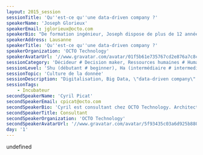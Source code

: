 ```yaml
---
layout: 2015_session
sessionTitle: 'Qu''est-ce qu''une data-driven company ?'
speakerName: 'Joseph Glorieux'
speakerEmail: jglorieux@octo.com
speakerBio: "De formation ingénieur, Joseph dispose de plus de 12 années d'expérience en Systèmes d'Information.\n\nDirecteur général d'OCTO Suisse, il accompagne ses clients dans le cadre de missions de conseil en management des Systèmes d'Information, en architecture, en technologie ou en organisation."
speakerAddress: Lausanne
speakerTitle: 'Qu''est-ce qu''une data-driven company ?'
speakerOrganization: 'OCTO Technology'
speakerAvatarUrl: '//www.gravatar.com/avatar/01f5b61e735767cd2e876a7c8c4ce186?size=200&default=mm'
sessionCategory: 'Décideur # Decision maker, Ressources humaines # Human resources, Architecte # Architect, Développeur # Developer, Designer, Data scientist'
sessionLevel: 'Shu (débutant # beginner), Ha (intermédiaire # intermediate)'
sessionTopic: 'Culture de la donnée'
sessionDescription: "Digitalisation, Big Data, \"data-driven company\" : trois buzz words omniprésents dans les stratégies informatiques aujourd'hui et qui semblent intimement liés. Alors, qu'est-ce qu'une data-driven company ? Est-ce une entreprise poussant à l'extrême l'utilisation de Big Data ? \n\nPas seulement... Une data-driven company est une entreprise qui cherche continuellement à améliorer l’ensemble des processus de l’entreprise par l’utilisation qualitative et quantitative de données, tout le temps et sur tout.\n\nCe sujet nous touche dans notre quotidien, que ce soit au niveau technologique, des processus, de l'organisation, et surtout de la culture, et a des conséquences qui transforment tous les métiers.\n\nCette session reviendra sur les éléments structurants qui distinguent une data-driven company et détaillera en quoi cette culture peut être un accélérateur de votre stratégie de transformation digitale."
sessionTags:
    - Incubateur
secondSpeakerName: 'Cyril Picat'
secondSpeakerEmail: cpicat@octo.com
secondSpeakerBio: 'Cyril est consultant chez OCTO Technology. Architecte "tout-terrain", il intervient aussi bien sur des missions d''audit, d''architecture d''applications que sur des missions de cadrage produit. Cyril est un fervent défenseur du Lean Startup, méthodologie "data-driven" pour la création d''une entreprise ou d''un produit.'
secondSpeakerTitle: Consultant
secondSpeakerOrganization: 'OCTO Technology'
secondSpeakerAvatarUrl: '//www.gravatar.com/avatar/5f93435c03a6d925b880a3503cf72c56?size=200&default=mm'
day: '1'
---
```


undefined
